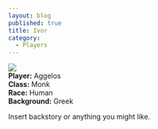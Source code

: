 ```yaml
---
layout: blog
published: true
title: Ivor
category:
  - Players
---
```

![](http://www.polyvore.com/cgi/img-thing?.out=jpg&size=l&tid=43806103)  
**Player:** Aggelos  
**Class:** Monk  
**Race:** Human  
**Background:** Greek  
  
Insert backstory or anything you might like.
